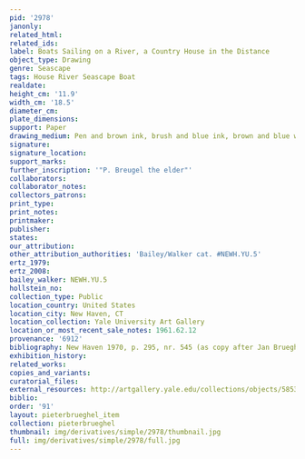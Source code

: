 ```yaml
---
pid: '2978'
janonly: 
related_html: 
related_ids: 
label: Boats Sailing on a River, a Country House in the Distance
object_type: Drawing
genre: Seascape
tags: House River Seascape Boat
realdate: 
height_cm: '11.9'
width_cm: '18.5'
diameter_cm: 
plate_dimensions: 
support: Paper
drawing_medium: Pen and brown ink, brush and blue ink, brown and blue wash
signature: 
signature_location: 
support_marks: 
further_inscription: '"P. Breugel the elder"'
collaborators: 
collaborator_notes: 
collectors_patrons: 
print_type: 
print_notes: 
printmaker: 
publisher: 
states: 
our_attribution: 
other_attribution_authorities: 'Bailey/Walker cat. #NEWH.YU.5'
ertz_1979: 
ertz_2008: 
bailey_walker: NEWH.YU.5
hollstein_no: 
collection_type: Public
location_country: United States
location_city: New Haven, CT
location_collection: Yale University Art Gallery
location_or_most_recent_sale_notes: 1961.62.12
provenance: '6912'
bibliography: New Haven 1970, p. 295, nr. 545 (as copy after Jan Brueghel the Elder)
exhibition_history: 
related_works: 
copies_and_variants: 
curatorial_files: 
external_resources: http://artgallery.yale.edu/collections/objects/58534
biblio: 
order: '91'
layout: pieterbrueghel_item
collection: pieterbrueghel
thumbnail: img/derivatives/simple/2978/thumbnail.jpg
full: img/derivatives/simple/2978/full.jpg
---
```

